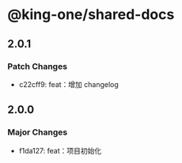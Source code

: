 # @king-one/shared-docs

## 2.0.1

### Patch Changes

- c22cff9: feat：增加 changelog

## 2.0.0

### Major Changes

- f1da127: feat：项目初始化
